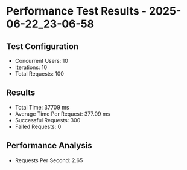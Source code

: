 # Performance Test Results - 2025-06-22_23-06-58

## Test Configuration
- Concurrent Users: 10
- Iterations: 10
- Total Requests: 100

## Results
- Total Time: 37709 ms
- Average Time Per Request: 377.09 ms
- Successful Requests: 300
- Failed Requests: 0

## Performance Analysis
- Requests Per Second: 2.65
